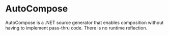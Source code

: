 # AutoCompose
AutoCompose is a .NET source generator that enables composition without having to implement pass-thru code.  There is no runtime reflection.
